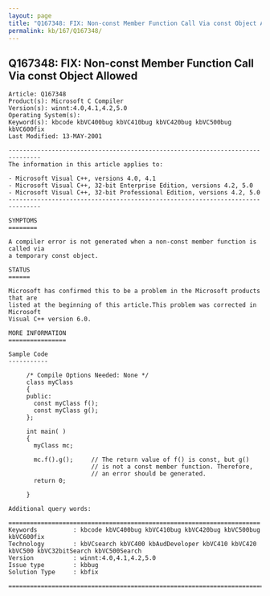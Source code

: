 ```yaml
---
layout: page
title: "Q167348: FIX: Non-const Member Function Call Via const Object Allowed"
permalink: kb/167/Q167348/
---
```


## Q167348: FIX: Non-const Member Function Call Via const Object Allowed

	Article: Q167348
	Product(s): Microsoft C Compiler
	Version(s): winnt:4.0,4.1,4.2,5.0
	Operating System(s): 
	Keyword(s): kbcode kbVC400bug kbVC410bug kbVC420bug kbVC500bug kbVC600fix
	Last Modified: 13-MAY-2001
	
	-------------------------------------------------------------------------------
	The information in this article applies to:
	
	- Microsoft Visual C++, versions 4.0, 4.1 
	- Microsoft Visual C++, 32-bit Enterprise Edition, versions 4.2, 5.0 
	- Microsoft Visual C++, 32-bit Professional Edition, versions 4.2, 5.0 
	-------------------------------------------------------------------------------
	
	SYMPTOMS
	========
	
	A compiler error is not generated when a non-const member function is called via
	a temporary const object.
	
	STATUS
	======
	
	Microsoft has confirmed this to be a problem in the Microsoft products that are
	listed at the beginning of this article.This problem was corrected in Microsoft
	Visual C++ version 6.0.
	
	MORE INFORMATION
	================
	
	Sample Code
	-----------
	
	     /* Compile Options Needed: None */ 
	     class myClass
	     {
	     public:
	       const myClass f();
	       const myClass g();
	     };
	
	     int main( )
	     {
	       myClass mc;
	
	       mc.f().g();     // The return value of f() is const, but g()
	                       // is not a const member function. Therefore,
	                       // an error should be generated.
	       return 0;
	
	     }
	
	Additional query words:
	
	======================================================================
	Keywords          : kbcode kbVC400bug kbVC410bug kbVC420bug kbVC500bug kbVC600fix 
	Technology        : kbVCsearch kbVC400 kbAudDeveloper kbVC410 kbVC420 kbVC500 kbVC32bitSearch kbVC500Search
	Version           : winnt:4.0,4.1,4.2,5.0
	Issue type        : kbbug
	Solution Type     : kbfix
	
	=============================================================================
	
